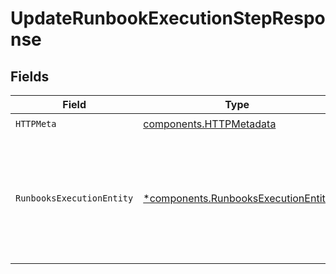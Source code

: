 # UpdateRunbookExecutionStepResponse


## Fields

| Field                                                                                     | Type                                                                                      | Required                                                                                  | Description                                                                               |
| ----------------------------------------------------------------------------------------- | ----------------------------------------------------------------------------------------- | ----------------------------------------------------------------------------------------- | ----------------------------------------------------------------------------------------- |
| `HTTPMeta`                                                                                | [components.HTTPMetadata](../../models/components/httpmetadata.md)                        | :heavy_check_mark:                                                                        | N/A                                                                                       |
| `RunbooksExecutionEntity`                                                                 | [*components.RunbooksExecutionEntity](../../models/components/runbooksexecutionentity.md) | :heavy_minus_sign:                                                                        | Updates a runbook step execution, especially for changing the state of a step execution.  |